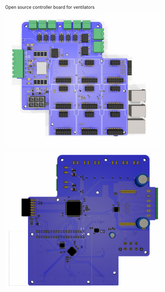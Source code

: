 
Open source controller board for ventilators 

![Top view](/doc/top.png)

![Bottom view](/doc/bot.png)

